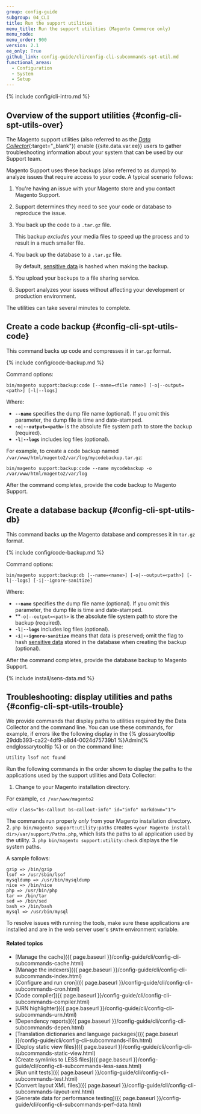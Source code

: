 ```yaml
---
group: config-guide
subgroup: 04_CLI
title: Run the support utilities
menu_title: Run the support utilities (Magento Commerce only)
menu_node:
menu_order: 900
version: 2.1
ee_only: True
github_link: config-guide/cli/config-cli-subcommands-spt-util.md
functional_areas:
  - Configuration
  - System
  - Setup
---
```


{% include config/cli-intro.md %}

## Overview of the support utilities {#config-cli-spt-utils-over}
The Magento support utilities (also referred to as the [*Data Collector*](http://docs.magento.com/m2/ee/user_guide/system/support-data-collector.html){:target="\_blank"}) enable {{site.data.var.ee}} users to gather troubleshooting information about your system that can be used by our Support team.

Magento Support uses these backups (also referred to as *dumps*) to analyze issues that require access to your code. A typical scenario follows:

1.  You're having an issue with your Magento store and you contact Magento Support.
2.  Support determines they need to see your code or database to reproduce the issue.
3.  You back up the code to a `.tar.gz` file.

	This backup *excludes* your media files to speed up the process and to result in a much smaller file.
4.  You back up the database to a `.tar.gz` file.

	By default, [sensitive data](#sens-data) is hashed when making the backup.
5.  You upload your backups to a file sharing service.
6.  Support analyzes your issues without affecting your development or production environment.

The utilities can take several minutes to complete.

## Create a code backup {#config-cli-spt-utils-code}
This command backs up code and compresses it in `tar.gz` format.

{% include config/code-backup.md %}

Command options:

	bin/magento support:backup:code [--name=<file name>] [-o|--output=<path>] [-l|--logs]

Where:

-   **`--name`** specifies the dump file name (optional). If you omit this parameter, the dump file is time and date-stamped.
-   **`-o|--output=<path>`** is the absolute file system path to store the backup (required).
-   **`-l|--logs`** includes log files (optional).

For example, to create a code backup named `/var/www/html/magento2/var/log/mycodebackup.tar.gz`:

	bin/magento support:backup:code --name mycodebackup -o /var/www/html/magento2/var/log

After the command completes, provide the code backup to Magento Support.

## Create a database backup {#config-cli-spt-utils-db}
This command backs up the Magento database and compresses it in `tar.gz` format.

{% include config/code-backup.md %}

Command options:

	bin/magento support:backup:db [--name=<name>] [-o|--output=<path>] [-l|--logs] [-i|--ignore-sanitize]

Where:

-   **`--name`** specifies the dump file name (optional). If you omit this parameter, the dump file is time and date-stamped.
-   **`-o|--output=<path>` is the absolute file system path to store the backup (required).
-   **`-l|--logs`** includes log files (optional).
-   **`-i|--ignore-sanitize`** means that data is preserved; omit the flag to hash [sensitive data](#sens-data) stored in the database when creating the backup (optional).

After the command completes, provide the database backup to Magento Support.

{% include install/sens-data.md %}

## Troubleshooting: display utilities and paths {#config-cli-spt-utils-trouble}
We provide commands that display paths to utilities required by the Data Collector and the command line. You can use these commands, for example, if errors like the following display in the {% glossarytooltip 29ddb393-ca22-4df9-a8d4-0024d75739b1 %}Admin{% endglossarytooltip %} or on the command line:

	Utility lsof not found

Run the following commands in the order shown to display the paths to the applications used by the support utilities and Data Collector:

1.  Change to your Magento installation directory.

  For example, `cd /var/www/magento2`

	<div class="bs-callout bs-callout-info" id="info" markdown="1">
  The commands run properly _only_ from your Magento installation directory.
	</div>
2.  `php bin/magento support:utility:paths` creates `<your Magento install dir>/var/support/Paths.php`, which lists the paths to all application used by the utility.
3.  `php bin/magento support:utility:check` displays the file system paths.

A sample follows:

	gzip => /bin/gzip
	lsof => /usr/sbin/lsof
	mysqldump => /usr/bin/mysqldump
	nice => /bin/nice
	php => /usr/bin/php
	tar => /bin/tar
	sed => /bin/sed
	bash => /bin/bash
	mysql => /usr/bin/mysql

To resolve issues with running the tools, make sure these applications are installed and are in the web server user's `$PATH` environment variable.

#### Related topics

-   [Manage the cache]({{ page.baseurl }}/config-guide/cli/config-cli-subcommands-cache.html)
-   [Manage the indexers]({{ page.baseurl }}/config-guide/cli/config-cli-subcommands-index.html)
-   [Configure and run cron]({{ page.baseurl }}/config-guide/cli/config-cli-subcommands-cron.html)
-   [Code compiler]({{ page.baseurl }}/config-guide/cli/config-cli-subcommands-compiler.html)
-   [URN highlighter]({{ page.baseurl }}/config-guide/cli/config-cli-subcommands-urn.html)
-   [Dependency reports]({{ page.baseurl }}/config-guide/cli/config-cli-subcommands-depen.html)
-   [Translation dictionaries and language packages]({{ page.baseurl }}/config-guide/cli/config-cli-subcommands-i18n.html)
-   [Deploy static view files]({{ page.baseurl }}/config-guide/cli/config-cli-subcommands-static-view.html)
-   [Create symlinks to LESS files]({{ page.baseurl }}/config-guide/cli/config-cli-subcommands-less-sass.html)
-   [Run unit tests]({{ page.baseurl }}/config-guide/cli/config-cli-subcommands-test.html)
-   [Convert layout XML files]({{ page.baseurl }}/config-guide/cli/config-cli-subcommands-layout-xml.html)
-   [Generate data for performance testing]({{ page.baseurl }}/config-guide/cli/config-cli-subcommands-perf-data.html)
